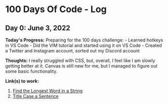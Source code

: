 # 100 Days Of Code - Log

## Day 0: June 3, 2022

**Today's Progress:** Preparing for the 100 days challenge:
    - Learned hotkeys in VS Code
    - Did the VIM tutorial and started using it on VS Code
    - Created a Twitter and Instagram account, sorted out my Discord account

**Thoughts:** I really struggled with CSS, but, overall, I feel like I am slowly getting better at it. Canvas is still new for me, but I managed to figure out some basic functionality.

**Link(s) to work:**

1. [Find the Longest Word in a String](https://www.freecodecamp.com/challenges/find-the-longest-word-in-a-string)
2. [Title Case a Sentence](https://www.freecodecamp.com/challenges/title-case-a-sentence)
